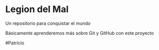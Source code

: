# Legion del Mal
Un repositorio para conquistar el mundo

Básicamente aprenderemos más sobre Git y GitHub con este proyecto

#Patricio
